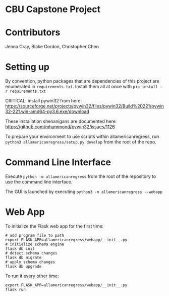# CBU Capstone Project

# Contributors
Jenna Cray, Blake Gordon, Christopher Chen

# Setting up

By convention, python packages that are dependencies of this project are enumerated in `requirements.txt`. Install them all at once with `pip install -r requirements.txt`

CRITICAL: install pywin32 from here: https://sourceforge.net/projects/pywin32/files/pywin32/Build%20221/pywin32-221.win-amd64-py3.6.exe/download

These installation shenanigans are documented here: https://github.com/mhammond/pywin32/issues/1126

To prepare your environment to use scripts within allamericanregress, run `python3 allamericanregress/setup.py develop` from the root of the repo.

# Command Line Interface

Execute `python -m allamericanregress` from the root of the repository to use the command line interface.

The GUI is launched by executing `python3 -m allamericanregress --webapp`

# Web App

To initialize the Flask web app for the first time:
```
# add program file to path
export FLASK_APP=allamericanregress/webapp/__init__.py
# initialize schema engine
flask db init
# detect schema changes
flask db migrate
# apply schema changes
flask db upgrade
```

To run it every other time:
```
export FLASK_APP=allamericanregress/webapp/__init__.py
flask run

```


